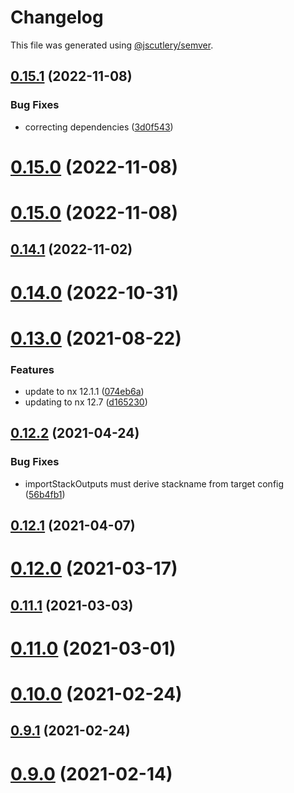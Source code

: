 # Changelog

This file was generated using [@jscutlery/semver](https://github.com/jscutlery/semver).

## [0.15.1](https://github.com/studds/nx-aws/compare/v0.15.0...v0.15.1) (2022-11-08)


### Bug Fixes

* correcting dependencies ([3d0f543](https://github.com/studds/nx-aws/commit/3d0f5432401d6a4986987e5a7ca50e0371aaa5e0))



# [0.15.0](https://github.com/studds/nx-aws/compare/v0.14.1...v0.15.0) (2022-11-08)



# [0.15.0](https://github.com/studds/nx-aws/compare/v0.14.1...v0.15.0) (2022-11-08)



## [0.14.1](https://github.com/studds/nx-aws/compare/v0.14.0...v0.14.1) (2022-11-02)



# [0.14.0](https://github.com/studds/nx-aws/compare/v0.13.0...v0.14.0) (2022-10-31)



# [0.13.0](https://github.com/studds/nx-aws/compare/v0.12.2...v0.13.0) (2021-08-22)

### Features

-   update to nx 12.1.1 ([074eb6a](https://github.com/studds/nx-aws/commit/074eb6a3c0b8e232c34f1355047a8e800124a331))
-   updating to nx 12.7 ([d165230](https://github.com/studds/nx-aws/commit/d165230b2538c422c4834fe686fb49f9f98929d6))

## [0.12.2](https://github.com/studds/nx-aws/compare/v0.12.1...v0.12.2) (2021-04-24)

### Bug Fixes

-   importStackOutputs must derive stackname from target config ([56b4fb1](https://github.com/studds/nx-aws/commit/56b4fb1e4115779ae9ba6756c9550d7ff4f57d32))

## [0.12.1](https://github.com/studds/nx-aws/compare/v0.12.0...v0.12.1) (2021-04-07)

# [0.12.0](https://github.com/studds/nx-aws/compare/v0.11.1...v0.12.0) (2021-03-17)

## [0.11.1](https://github.com/studds/nx-aws/compare/v0.11.0...v0.11.1) (2021-03-03)

# [0.11.0](https://github.com/studds/nx-aws/compare/v0.10.0...v0.11.0) (2021-03-01)

# [0.10.0](https://github.com/studds/nx-aws/compare/v0.9.1...v0.10.0) (2021-02-24)

## [0.9.1](https://github.com/studds/nx-aws/compare/v0.9.0...v0.9.1) (2021-02-24)

# [0.9.0](https://github.com/studds/nx-aws/compare/v0.8.3...v0.9.0) (2021-02-14)
